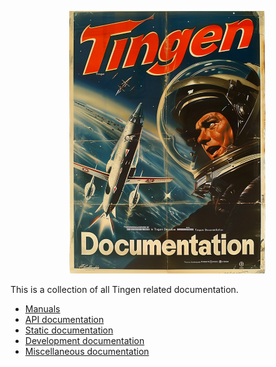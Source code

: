 <!-- u250611 -->

<div align="center">

  ![logo](.github/image/logo/tngndocs-320x420.png)

</div>

This is a collection of all Tingen related documentation.

* [Manuals](./manuals/)
* [API documentation](./docs/api/)
* [Static documentation](./static/)
* [Development documentation](./development/)
* [Miscellaneous documentation](./miscellaneous)